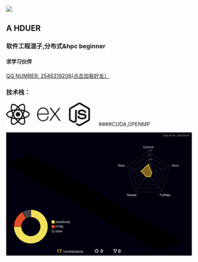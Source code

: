 ![](https://visitor-badge.glitch.me/badge?page_id=aub123.readme)
## A HDUER 
### 软件工程混子,分布式&hpc beginner  
#### 求学习伙伴  


 <a href="tencent://AddContact/?fromId=45&fromSubId=1&subcmd=all&uin=2546319206&website=www.oicqzone.com">
  QQ NUMBER: 2546319206(点击加我好友）
<a>


### 技术栈：

<img src="react.svg" width="64px"> &nbsp; &nbsp;
  <img src="express.svg" width="64px"> &nbsp; &nbsp;
<img src="nodedotjs.svg" width="64px"> &nbsp; &nbsp;
####CUDA,OPENMP

![graph](profile-3d-contrib/profile-night-rainbow.svg)
<!--
**aub123/aub123** is a ✨ _special_ ✨ repository because its `README.md` (this file) appears on your GitHub profile.

Here are some ideas to get you started:

- 🔭 I’m currently working on ...
- 🌱 I’m currently learning ...
- 👯 I’m looking to collaborate on ...
- 🤔 I’m looking for help with ...
- 💬 Ask me about ...
- 📫 How to reach me: ...
- 😄 Pronouns: ...
- ⚡ Fun fact: ...
-->
